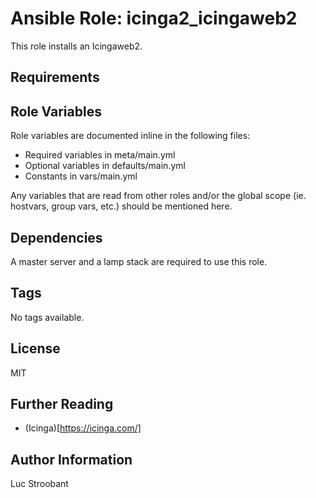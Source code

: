 # Ansible Role: icinga2\_icingaweb2

This role installs an Icingaweb2.

## Requirements


## Role Variables

Role variables are documented inline in the following files:
- Required variables in meta/main.yml
- Optional variables in defaults/main.yml
- Constants in vars/main.yml

Any variables that are read from other roles and/or the global scope
(ie. hostvars, group vars, etc.) should be mentioned here.

## Dependencies

A master server and a lamp stack are required to use this role.

## Tags

No tags available.

## License

MIT

## Further Reading

* (Icinga)[https://icinga.com/]

## Author Information

Luc Stroobant
